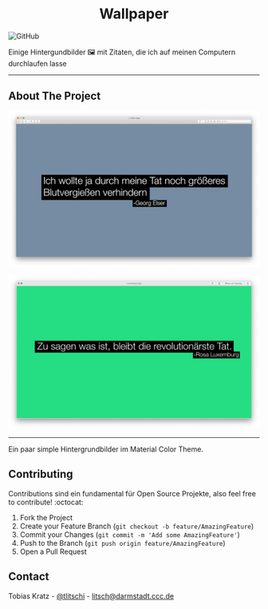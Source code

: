 <h1 align="center">
  Wallpaper
  <br>
</h1>


![GitHub](https://img.shields.io/github/license/tklitschi/wallpaper)


Einige Hintergundbilder 🖼 mit Zitaten, die ich auf meinen Computern durchlaufen lasse

 ---

## About The Project

<p align="center">
  <img src="https://github.com/tklitschi/wallpaper/blob/master/res/vorschau1.png" alt="Vorschu" width="600" >
</p>
<p align="center">
  <img src="https://github.com/tklitschi/wallpaper/blob/master/res/vorschau2.png" alt="Vorschu" width="600" >
</p>

---

Ein paar simple Hintergrundbilder im Material Color Theme. 

## Contributing

Contributions sind ein fundamental für Open Source Projekte, also feel free to contribute! :octocat:

1. Fork the Project
2. Create your Feature Branch (`git checkout -b feature/AmazingFeature`)
3. Commit your Changes (`git commit -m 'Add some AmazingFeature'`)
4. Push to the Branch (`git push origin feature/AmazingFeature`)
5. Open a Pull Request

## Contact

Tobias Kratz - [@tlitschi](https://twitter.com/tlitschi) - litsch@darmstadt.ccc.de


